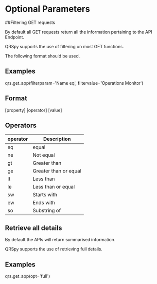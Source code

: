 # Optional Parameters

##Filtering GET requests

By default all GET requests return all the information pertaining to the API Endpoint.

QRSpy supports the use of filtering on most GET functions.

The following format should be used.

## Examples

qrs.get_app(filterparam='Name eq', filtervalue='Operations Monitor')

## Format
[property] [operator] [value]

## Operators

operator | Description
-------- | -----------
eq | equal
ne | Not equal
gt | Greater than
ge | Greater than or equal
lt | Less than
le | Less than or equal
sw | Starts with
ew | Ends with
so | Substring of

## Retrieve all details

By default the APIs will return summarised information.

QRSpy supports the use of retrieving full details.

## Examples

qrs.get_app(opt='full')

